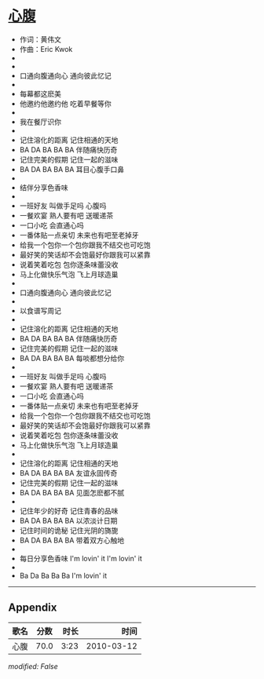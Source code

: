 # [心腹](https://music.163.com/song?id=64643)

* 作词：黄伟文
* 作曲：Eric Kwok
*
*
* 口通向腹通向心 通向彼此忆记
* 
* 每幕都这麽美
* 他邀约他邀约他 吃着早餐等你
* 
* 我在餐厅识你
* 
* 记住溶化的距离 记住相通的天地
* BA DA BA BA BA 伴随痛快历奇
* 记住完美的假期 记住一起的滋味
* BA DA BA BA BA 耳目心腹手口鼻
* 
* 结伴分享色香味
* 
* 一班好友 叫做手足吗 心腹吗
* 一餐欢宴 熟人要有吧 送暖递茶
* 一口小吃 会直通心吗
* 一番体贴一点亲切 未来也有吧至老掉牙
* 给我一个包你一个包你跟我不结交也可吃饱
* 最好笑的笑话却不会饱最好你跟我可以紧靠
* 说着笑着吃包 包你逐条味蕾没收
* 马上化做快乐气泡 飞上月球造巢
* 
* 口通向腹通向心 通向彼此忆记
* 
* 以食谱写周记
* 
* 记住溶化的距离 记住相通的天地
* BA DA BA BA BA 伴随痛快历奇
* 记住完美的假期 记住一起的滋味
* BA DA BA BA BA 每啖都想分给你
* 
* 一班好友 叫做手足吗 心腹吗
* 一餐欢宴 熟人要有吧 送暖递茶
* 一口小吃 会直通心吗
* 一番体贴一点亲切 未来也有吧至老掉牙
* 给我一个包你一个包你跟我不结交也可吃饱
* 最好笑的笑话却不会饱最好你跟我可以紧靠
* 说着笑着吃包 包你逐条味蕾没收
* 马上化做快乐气泡 飞上月球造巢
* 
* 记住溶化的距离 记住相通的天地
* BA DA BA BA BA 友谊永固传奇
* 记住完美的假期 记住一起的滋味
* BA DA BA BA BA 见面怎麽都不腻
* 
* 记住年少的好奇 记住青春的品味
* BA DA BA BA BA 以浓淡计日期
* 记住时间的诡秘 记住光阴的旖旎
* BA DA BA BA BA 带着双方心触地
* 
* 每日分享色香味 I'm lovin' it I'm lovin' it
* 
* Ba Da Ba Ba Ba I'm lovin' it


---

## Appendix

|歌名|分数|时长|时间|
|:---|:---:|---:|---:|
|心腹|70.0|3:23|2010-03-12

*modified: False*
